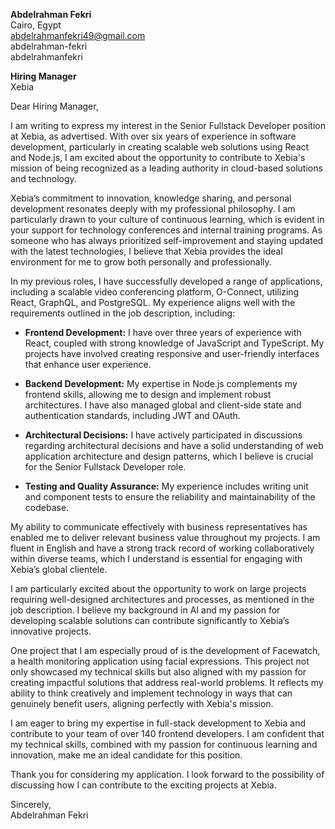 **Abdelrahman Fekri**  
Cairo, Egypt  
abdelrahmanfekri49@gmail.com  
abdelrahman-fekri  
abdelrahmanfekri  

  

**Hiring Manager**  
Xebia  

Dear Hiring Manager,

I am writing to express my interest in the Senior Fullstack Developer position at Xebia, as advertised. With over six years of experience in software development, particularly in creating scalable web solutions using React and Node.js, I am excited about the opportunity to contribute to Xebia's mission of being recognized as a leading authority in cloud-based solutions and technology.

Xebia’s commitment to innovation, knowledge sharing, and personal development resonates deeply with my professional philosophy. I am particularly drawn to your culture of continuous learning, which is evident in your support for technology conferences and internal training programs. As someone who has always prioritized self-improvement and staying updated with the latest technologies, I believe that Xebia provides the ideal environment for me to grow both personally and professionally.

In my previous roles, I have successfully developed a range of applications, including a scalable video conferencing platform, O-Connect, utilizing React, GraphQL, and PostgreSQL. My experience aligns well with the requirements outlined in the job description, including:

- **Frontend Development:** I have over three years of experience with React, coupled with strong knowledge of JavaScript and TypeScript. My projects have involved creating responsive and user-friendly interfaces that enhance user experience.

- **Backend Development:** My expertise in Node.js complements my frontend skills, allowing me to design and implement robust architectures. I have also managed global and client-side state and authentication standards, including JWT and OAuth.

- **Architectural Decisions:** I have actively participated in discussions regarding architectural decisions and have a solid understanding of web application architecture and design patterns, which I believe is crucial for the Senior Fullstack Developer role.

- **Testing and Quality Assurance:** My experience includes writing unit and component tests to ensure the reliability and maintainability of the codebase.

My ability to communicate effectively with business representatives has enabled me to deliver relevant business value throughout my projects. I am fluent in English and have a strong track record of working collaboratively within diverse teams, which I understand is essential for engaging with Xebia’s global clientele.

I am particularly excited about the opportunity to work on large projects requiring well-designed architectures and processes, as mentioned in the job description. I believe my background in AI and my passion for developing scalable solutions can contribute significantly to Xebia’s innovative projects.

One project that I am especially proud of is the development of Facewatch, a health monitoring application using facial expressions. This project not only showcased my technical skills but also aligned with my passion for creating impactful solutions that address real-world problems. It reflects my ability to think creatively and implement technology in ways that can genuinely benefit users, aligning perfectly with Xebia's mission.

I am eager to bring my expertise in full-stack development to Xebia and contribute to your team of over 140 frontend developers. I am confident that my technical skills, combined with my passion for continuous learning and innovation, make me an ideal candidate for this position. 

Thank you for considering my application. I look forward to the possibility of discussing how I can contribute to the exciting projects at Xebia.

Sincerely,  
Abdelrahman Fekri